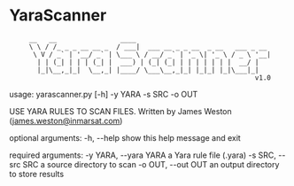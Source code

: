 # YaraScanner
         __   __                ____
         \ \ / /_ _ _ __ __ _  / ___|  ___ __ _ _ __  _ __   ___ _ __
          \ V / _` | '__/ _` | \___ \ / __/ _` | '_ \| '_ \ / _ \ '__|
           | | (_| | | | (_| |  ___) | (_| (_| | | | | | | |  __/ |
           |_|\__,_|_|  \__,_| |____/ \___\__,_|_| |_|_| |_|\___|_|
                                                                  v1.0
usage: yarascanner.py [-h] -y YARA -s SRC -o OUT

USE YARA RULES TO SCAN FILES. Written by James Weston
(james.weston@inmarsat.com)

optional arguments:
  -h, --help            show this help message and exit

required arguments:
  -y YARA, --yara YARA  a Yara rule file (.yara)
  -s SRC, --src SRC     a source directory to scan
  -o OUT, --out OUT     an output directory to store results
  
